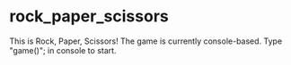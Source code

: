 # rock_paper_scissors

This is Rock, Paper, Scissors! The game is currently console-based. Type "game()"; in console to start.